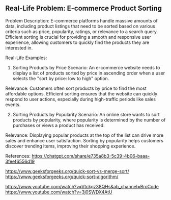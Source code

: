 ## Real-Life Problem: E-commerce Product Sorting
Problem Description:
E-commerce platforms handle massive amounts of data, including product listings that need to be sorted based on various criteria such as price, popularity, ratings, or relevance to a search query. Efficient sorting is crucial for providing a smooth and responsive user experience, allowing customers to quickly find the products they are interested in.

Real-Life Examples:
1. Sorting Products by Price
Scenario:
An e-commerce website needs to display a list of products sorted by price in ascending order when a user selects the "sort by price: low to high" option.

Relevance:
Customers often sort products by price to find the most affordable options. Efficient sorting ensures that the website can quickly respond to user actions, especially during high-traffic periods like sales events.

2. Sorting Products by Popularity
Scenario:
An online store wants to sort products by popularity, where popularity is determined by the number of purchases or views a product has received.

Relevance:
Displaying popular products at the top of the list can drive more sales and enhance user satisfaction. Sorting by popularity helps customers discover trending items, improving their shopping experience.



References:
https://chatgpt.com/share/e735a8b3-5c39-4b06-baaa-3feef6556d19

https://www.geeksforgeeks.org/quick-sort-vs-merge-sort/
https://www.geeksforgeeks.org/quick-sort-algorithm/

https://www.youtube.com/watch?v=Vtckgz38QHs&ab_channel=BroCode
https://www.youtube.com/watch?v=3j0SWDX4AtU
